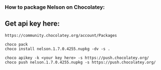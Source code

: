 ### How to package Nelson on Chocolatey:

## Get api key here:

```
https://community.chocolatey.org/account/Packages
```

```
choco pack
choco install nelson.1.7.0.4255.nupkg -dv -s .

choco apikey -k <your key here> -s https://push.chocolatey.org/
choco push nelson.1.7.0.4255.nupkg -s https://push.chocolatey.org/
```
